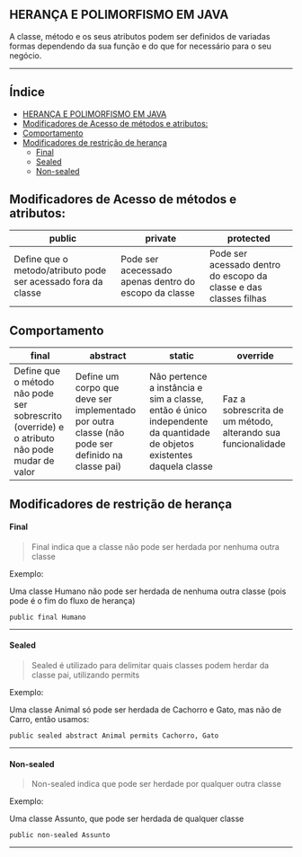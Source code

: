 ## HERANÇA E POLIMORFISMO EM JAVA
A classe, método e os seus atributos podem ser definidos de variadas formas dependendo da sua função e do que for necessário para o seu negócio.

---

## Índice

- [HERANÇA E POLIMORFISMO EM JAVA](#heran-a-e-polimorfismo-em-java)
- [Modificadores de Acesso de métodos e atributos:](#modificadores-de-acesso-de-m-todos-e-atributos)
- [Comportamento](#comportamento)
- [Modificadores de restrição de herança](#modificadores-de-restri-o-de-heran-a)
  + [Final](#final)
  + [Sealed](#sealed)
  + [Non-sealed](#non-sealed)

## Modificadores de Acesso de métodos e atributos:

| public                                                        | private                                               | protected                                                         |
|---------------------------------------------------------------|-------------------------------------------------------|-------------------------------------------------------------------|
| Define que o metodo/atributo pode ser acessado fora da classe | Pode ser acecessado apenas dentro do escopo da classe | Pode ser acessado dentro do escopo da classe e das classes filhas |

## Comportamento

| final                                                                                        | abstract                                                                                         | static                                                                                                                 | override                                                     |
|----------------------------------------------------------------------------------------------|--------------------------------------------------------------------------------------------------|------------------------------------------------------------------------------------------------------------------------|--------------------------------------------------------------|
| Define que o método não pode ser sobrescrito (override) e o atributo não pode mudar de valor | Define um corpo que deve ser implementado por outra classe (não pode ser definido na classe pai) | Não pertence a instância e sim a classe, então é único independente da quantidade de objetos existentes daquela classe | Faz a sobrescrita de um método, alterando sua funcionalidade |

## Modificadores de restrição de herança

#### Final
> Final indica que a classe não pode ser herdada por nenhuma outra classe

Exemplo:

Uma classe Humano não pode ser herdada de nenhuma outra classe (pois pode é o fim do fluxo de herança)

```
public final Humano  
```

---

#### Sealed
> Sealed é utilizado para delimitar quais classes podem herdar da classe pai, utilizando permits

Exemplo:

Uma classe Animal só pode ser herdada de Cachorro e Gato, mas não de Carro, então usamos:

```
public sealed abstract Animal permits Cachorro, Gato 
```
---

#### Non-sealed
> Non-sealed indica que pode ser herdade por qualquer outra classe

Exemplo:

Uma classe Assunto, que pode ser herdada de qualquer classe

```
public non-sealed Assunto 
```
---

